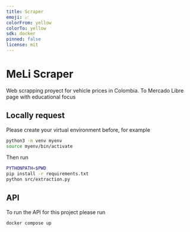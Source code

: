 ```yaml
---
title: Scraper
emoji: 📈
colorFrom: yellow
colorTo: yellow
sdk: docker
pinned: false
license: mit
---
```


# MeLi Scraper
Web scrapping proyect for vehicle prices in Colombia. To Mercado Libre page with educational focus
## Locally request
Please create your virtual environment before, for example
```bash
python3 -m venv myenv
source myenv/bin/activate
```
Then run
```bash
PYTHONPATH=$PWD
pip install -r requirements.txt
python src/extraction.py
```

## API
To run the API for this project please run
```bash
docker compose up
```


